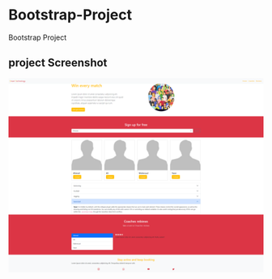 # Bootstrap-Project
Bootstrap Project

## project Screenshot
![](https://github.com/TahaAlothman/Bootstrap-Project/blob/main/screenshot.png)

